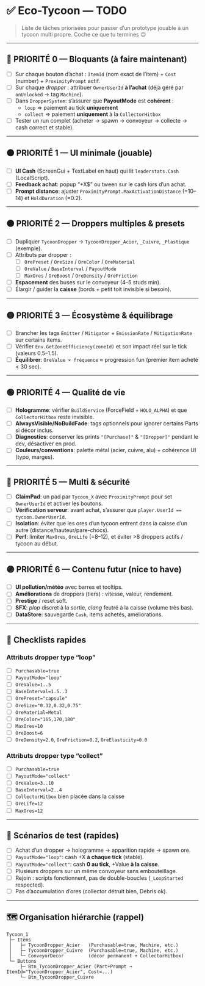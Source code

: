 # ✅ Eco-Tycoon — TODO

> Liste de tâches priorisées pour passer d’un prototype jouable à un tycoon multi propre. Coche ce que tu termines 😉

---

## 🔴 PRIORITÉ 0 — Bloquants (à faire maintenant)
- [ ] Sur chaque bouton d’achat : `ItemId` (nom exact de l’item) + `Cost` (number) + `ProximityPrompt` actif.
- [ ] Sur chaque *dropper* : attribuer `OwnerUserId` **à l’achat** (déjà géré par `onUnlocked` → tag `Machine`).
- [ ] Dans `DropperSystem`: s’assurer que **PayoutMode** est **cohérent** :
  - `loop` ⇒ paiement au tick **uniquement**
  - `collect` ⇒ paiement **uniquement** à la `CollectorHitbox`
- [ ] Tester un run complet (acheter → spawn → convoyeur → collecte → cash correct et stable).

---

## 🟠 PRIORITÉ 1 — UI minimale (jouable)
- [ ] **UI Cash** (ScreenGui + TextLabel en haut) qui lit `leaderstats.Cash` (LocalScript).
- [ ] **Feedback achat**: popup “+X$” ou tween sur le cash lors d’un achat.
- [ ] **Prompt distance**: ajuster `ProximityPrompt.MaxActivationDistance` (=10–14) et `HoldDuration` (=0.2).

---

## 🟠 PRIORITÉ 2 — Droppers multiples & presets
- [ ] Dupliquer `TycoonDropper` → `TycoonDropper_Acier`, `_Cuivre`, `_Plastique` (exemple).
- [ ] Attributs par dropper :
  - [ ] `OrePreset` / `OreSize` / `OreColor` / `OreMaterial`
  - [ ] `OreValue` / `BaseInterval` / `PayoutMode`
  - [ ] `MaxOres` / `OreBoost` / `OreDensity` / `OreFriction`
- [ ] **Espacement** des buses sur le convoyeur (4–5 studs min).
- [ ] Élargir / guider la **caisse** (bords + petit toit invisible si besoin).

---

## 🟡 PRIORITÉ 3 — Écosystème & équilibrage
- [ ] Brancher les tags `Emitter` / `Mitigator` + `EmissionRate` / `MitigationRate` sur certains items.
- [ ] Vérifier `Env.GetZoneEfficiency(zoneId)` et son impact réel sur le tick (valeurs 0.5–1.5).
- [ ] **Équilibrer**: `OreValue × fréquence` ≈ progression fun (premier item acheté < 30 sec).

---

## 🟢 PRIORITÉ 4 — Qualité de vie
- [ ] **Hologramme**: vérifier `BuildService` (ForceField + `HOLO_ALPHA`) et que `CollectorHitbox` reste invisible.
- [ ] **AlwaysVisible/NoBuildFade**: tags optionnels pour ignorer certains Parts si décor inclus.
- [ ] **Diagnostics**: conserver les prints `"[Purchase]"` & `"[Dropper]"` pendant le dev, désactiver en prod.
- [ ] **Couleurs/conventions**: palette métal (acier, cuivre, alu) + cohérence UI (typo, marges).

---

## 🔵 PRIORITÉ 5 — Multi & sécurité
- [ ] **ClaimPad**: un pad par `Tycoon_X` avec `ProximityPrompt` pour set `OwnerUserId` et activer les boutons.
- [ ] **Vérification serveur**: avant achat, s’assurer que `player.UserId == tycoon.OwnerUserId`.
- [ ] **Isolation**: éviter que les ores d’un tycoon entrent dans la caisse d’un autre (distance/hauteur/pare-chocs).
- [ ] **Perf**: limiter `MaxOres`, `OreLife` (=8–12), et éviter  >8 droppers actifs / tycoon au début.

---

## 🟣 PRIORITÉ 6 — Contenu futur (nice to have)
- [ ] **UI pollution/météo** avec barres et tooltips.
- [ ] **Améliorations** de droppers (tiers) : vitesse, valeur, rendement.
- [ ] **Prestige** / reset soft.
- [ ] **SFX**: *plop* discret à la sortie, *clang* feutré à la caisse (volume très bas).
- [ ] **DataStore**: sauvegarde `Cash`, items achetés, améliorations.

---

## 🔧 Checklists rapides

### Attributs dropper type “loop”
- [ ] `Purchasable=true`
- [ ] `PayoutMode="loop"`
- [ ] `OreValue=1..5`
- [ ] `BaseInterval=1.5..3`
- [ ] `OrePreset="capsule"`
- [ ] `OreSize="0.32,0.32,0.75"`
- [ ] `OreMaterial=Metal`
- [ ] `OreColor="165,170,180"`
- [ ] `MaxOres=10`
- [ ] `OreBoost=6`
- [ ] `OreDensity=2.0`, `OreFriction=0.2`, `OreElasticity=0.0`

### Attributs dropper type “collect”
- [ ] `Purchasable=true`
- [ ] `PayoutMode="collect"`
- [ ] `OreValue=3..10`
- [ ] `BaseInterval=2..4`
- [ ] `CollectorHitbox` bien placée dans la caisse
- [ ] `OreLife=12`
- [ ] `MaxOres=12`

---

## 🧪 Scénarios de test (rapides)
- [ ] Achat d’un dropper → hologramme → apparition rapide → spawn ore.
- [ ] `PayoutMode="loop"`: cash +X **à chaque tick** (stable).
- [ ] `PayoutMode="collect"`: cash **0 au tick**, +Value **à la caisse**.
- [ ] Plusieurs droppers sur un même convoyeur sans embouteillage.
- [ ] Rejoin : scripts fonctionnent, pas de double-boucles (`_LoopStarted` respected).
- [ ] Pas d’accumulation d’ores (collector détruit bien, Debris ok).

---

## 🗺️ Organisation hiérarchie (rappel)
```
Tycoon_1
 ├─ Items
 │   ├─ TycoonDropper_Acier   (Purchasable=true, Machine, etc.)
 │   ├─ TycoonDropper_Cuivre  (Purchasable=true, Machine, etc.)
 │   └─ ConveyorDecor         (décor permanent + CollectorHitbox)
 └─ Buttons
     ├─ Btn_TycoonDropper_Acier (Part+Prompt → ItemId="TycoonDropper_Acier", Cost=...)
     └─ Btn_TycoonDropper_Cuivre
```
